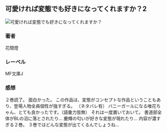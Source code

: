 ## 可愛ければ変態でも好きになってくれますか？2
![可愛ければ変態でも好きになってくれますか？](https://cdn.discordapp.com/attachments/1211570779934695494/1217655020162514984/1Juv89bXjMhCQOYmYNto2uh048SuyXZFqsCEr1QCir-BuUx8CpcRlCcGAvRPwy8M.png?ex=6604d09b&is=65f25b9b&hm=56d26f3d0d5029976ce36196db856a89a88ce92ce18b94a3f51ccbcc84e8b990&)
### 著者
花間燈
### レーベル
MF文庫J
### 感想
２巻読了。
面白かった。
この作品は、変態がコンセプトな作品ということもあり、登場人物全員個性が強すぎる。
（ネタバレ有）
バニーガールになる唯花ちゃん、とても良かったです。（語彙力皆無）
それは一度置いておいて。
書道部全体がBLの沼に落とされたり…
慶輝の匂いが好きな変態が現れたり…
内容が濃すぎる２巻。
３巻ではどんな変態が出てくるんでしょうね…